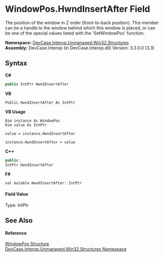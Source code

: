 # WindowPos.HwndInsertAfter Field
 

The position of the window in Z order (front-to-back position). This member can be a handle to the window behind which this window is placed, or can be one of the special values listed with the 'SetWindowPos' function.

**Namespace:**&nbsp;<a href="N_DevCase_Interop_Unmanaged_Win32_Structures">DevCase.Interop.Unmanaged.Win32.Structures</a><br />**Assembly:**&nbsp;DevCase.Interop (in DevCase.Interop.dll) Version: 3.3.0.0 (3.3)

## Syntax

**C#**<br />
``` C#
public IntPtr HwndInsertAfter
```

**VB**<br />
``` VB
Public HwndInsertAfter As IntPtr
```

**VB Usage**<br />
``` VB Usage
Dim instance As WindowPos
Dim value As IntPtr

value = instance.HwndInsertAfter

instance.HwndInsertAfter = value
```

**C++**<br />
``` C++
public:
IntPtr HwndInsertAfter
```

**F#**<br />
``` F#
val mutable HwndInsertAfter: IntPtr
```


#### Field Value
Type: IntPtr

## See Also


#### Reference
<a href="T_DevCase_Interop_Unmanaged_Win32_Structures_WindowPos">WindowPos Structure</a><br /><a href="N_DevCase_Interop_Unmanaged_Win32_Structures">DevCase.Interop.Unmanaged.Win32.Structures Namespace</a><br />